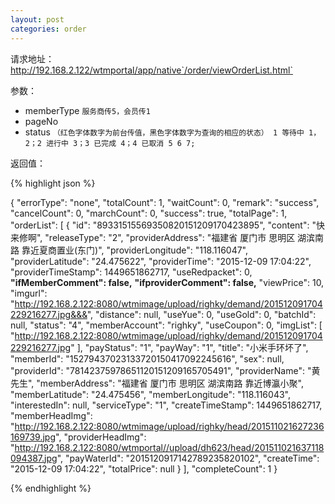 ```yaml
---
layout: post
categories: order
---
```

请求地址：http://192.168.2.122/wtmportal/app/native`/order/viewOrderList.html`

参数：

- memberType `服务商传5，会员传1`
- pageNo
- status `（红色字体数字为前台传值，黑色字体数字为查询的相应的状态） 1 等待中 1，2；2 进行中 3；3 已完成 4；4 已取消 5 6 7;`

返回值：

{% highlight json %}

{  "errorType": "none",
    "totalCount": 1,
    "waitCount": 0,
    "remark": "success",
    "cancelCount": 0,
    "marchCount": 0,
    "success": true,
    "totalPage": 1,
    "orderList": [
        {
            "id": "89331515569350820151209170423895",
            "content": "快来修啊",
            "releaseType": "2",
            "providerAddress": "福建省 厦门市 思明区 湖滨南路 靠近夏商置业(东门)",
            "providerLongitude": "118.116047",
            "providerLatitude": "24.475622",
            "providerTime": "2015-12-09 17:04:22",
            "providerTimeStamp": 1449651862717,
            "useRedpacket": 0,
            **"ifMemberComment": false,**
            **"ifproviderComment": false,**
            "viewPrice": 10,
            "imgurl": "http://192.168.2.122:8080/wtmimage/upload/righky/demand/201512091704229216277.jpg&&&",
            "distance": null,
            "useYue": 0,
            "useGold": 0,
            "batchId": null,
            "status": "4",
            "memberAccount": "righky",
            "useCoupon": 0,
            "imgList": [
                "http://192.168.2.122:8080/wtmimage/upload/righky/demand/201512091704229216277.jpg"
            ],
            "payStatus": "1",
            "payWay": "1",
            "title": "小米手环坏了",
            "memberId": "15279437023133720150417092245616",
            "sex": null,
            "providerId": "78142375978651120151209165705491",
            "providerName": "黄先生",
            "memberAddress": "福建省 厦门市 思明区 湖滨南路 靠近博瀛小聚",
            "memberLatitude": "24.475456",
            "memberLongitude": "118.116043",
            "interestedIn": null,
            "serviceType": "1",
            "createTimeStamp": 1449651862717,
            "memberHeadImg": "http://192.168.2.122:8080/wtmimage/upload/righky/head/201511021627236169739.jpg",
            "providerHeadImg": "http://192.168.2.122:8080/wtmportal//upload/dh623/head/201511021637118094387.jpg",
            "payWaterId": "2015120917142789235820102",
            "createTime": "2015-12-09 17:04:22",
            "totalPrice": null
        }
    ],
    "completeCount": 1
}

{% endhighlight %}
